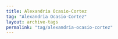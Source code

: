 ```yaml
---
title: Alexandria Ocasio-Cortez
tag: "Alexandria Ocasio-Cortez"
layout: archive-tags
permalink: "tag/alexandria-ocasio-cortez"
---
```

